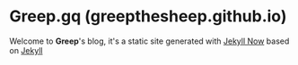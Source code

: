 # Greep.gq (greepthesheep.github.io)

Welcome to **Greep**'s blog, it's a static site generated with [Jekyll Now](https://github.com/barryclark/jekyll-now) based on [Jekyll](https://github.com/jekyll/jekyll)